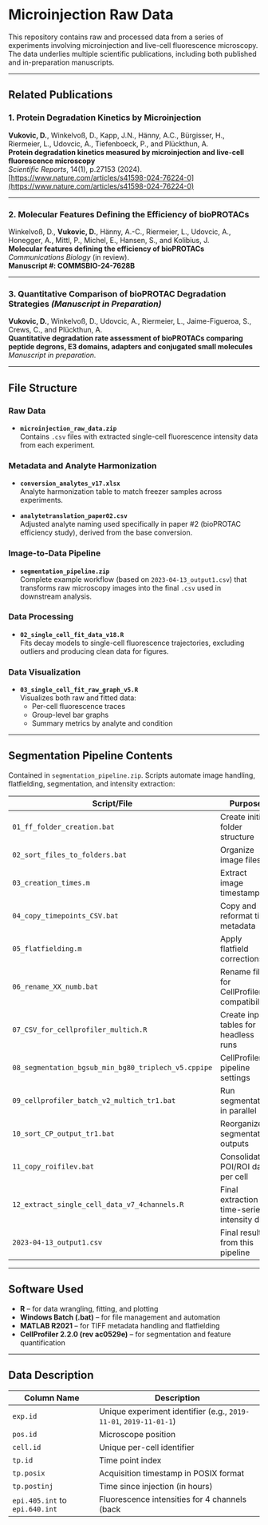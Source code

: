# Microinjection Raw Data

This repository contains raw and processed data from a series of experiments involving microinjection and live-cell fluorescence microscopy. The data underlies multiple scientific publications, including both published and in-preparation manuscripts.

---

## Related Publications

### 1. Protein Degradation Kinetics by Microinjection

**Vukovic, D.**, Winkelvoß, D., Kapp, J.N., Hänny, A.C., Bürgisser, H., Riermeier, L., Udovcic, A., Tiefenboeck, P., and Plückthun, A.  
**Protein degradation kinetics measured by microinjection and live-cell fluorescence microscopy**  
*Scientific Reports*, 14(1), p.27153 (2024).  
[https://www.nature.com/articles/s41598-024-76224-0](https://www.nature.com/articles/s41598-024-76224-0)

---

### 2. Molecular Features Defining the Efficiency of bioPROTACs

Winkelvoß, D., **Vukovic, D.**, Hänny, A.-C., Riermeier, L., Udovcic, A., Honegger, A., Mittl, P., Michel, E., Hansen, S., and Kolibius, J.  
**Molecular features defining the efficiency of bioPROTACs**  
*Communications Biology* (in review).  
**Manuscript #: COMMSBIO-24-7628B**

---

### 3. Quantitative Comparison of bioPROTAC Degradation Strategies *(Manuscript in Preparation)*

**Vukovic, D.**, Winkelvoß, D., Udovcic, A., Riermeier, L., Jaime-Figueroa, S., Crews, C., and Plückthun, A.  
**Quantitative degradation rate assessment of bioPROTACs comparing peptide degrons, E3 domains, adapters and conjugated small molecules**  
*Manuscript in preparation.*

---

## File Structure

### Raw Data

- **`microinjection_raw_data.zip`**  
  Contains `.csv` files with extracted single-cell fluorescence intensity data from each experiment.

### Metadata and Analyte Harmonization

- **`conversion_analytes_v17.xlsx`**  
  Analyte harmonization table to match freezer samples across experiments.

- **`analytetranslation_paper02.csv`**  
  Adjusted analyte naming used specifically in paper #2 (bioPROTAC efficiency study), derived from the base conversion.

### Image-to-Data Pipeline

- **`segmentation_pipeline.zip`**  
  Complete example workflow (based on `2023-04-13_output1.csv`) that transforms raw microscopy images into the final `.csv` used in downstream analysis.

### Data Processing

- **`02_single_cell_fit_data_v18.R`**  
  Fits decay models to single-cell fluorescence trajectories, excluding outliers and producing clean data for figures.

### Data Visualization

- **`03_single_cell_fit_raw_graph_v5.R`**  
  Visualizes both raw and fitted data:
  - Per-cell fluorescence traces
  - Group-level bar graphs
  - Summary metrics by analyte and condition

---

## Segmentation Pipeline Contents

Contained in `segmentation_pipeline.zip`. Scripts automate image handling, flatfielding, segmentation, and intensity extraction:

| Script/File | Purpose |
|-------------|---------|
| `01_ff_folder_creation.bat` | Create initial folder structure |
| `02_sort_files_to_folders.bat` | Organize image files |
| `03_creation_times.m` | Extract image timestamps |
| `04_copy_timepoints_CSV.bat` | Copy and reformat time metadata |
| `05_flatfielding.m` | Apply flatfield corrections |
| `06_rename_XX_numb.bat` | Rename files for CellProfiler compatibility |
| `07_CSV_for_cellprofiler_multich.R` | Create input tables for headless runs |
| `08_segmentation_bgsub_min_bg80_triplech_v5.cppipe` | CellProfiler pipeline settings |
| `09_cellprofiler_batch_v2_multich_tr1.bat` | Run segmentation in parallel |
| `10_sort_CP_output_tr1.bat` | Reorganize segmentation outputs |
| `11_copy_roifilev.bat` | Consolidate POI/ROI data per cell |
| `12_extract_single_cell_data_v7_4channels.R` | Final extraction of time-series intensity data |
| `2023-04-13_output1.csv` | Final result from this pipeline |

---

## Software Used

- **R** – for data wrangling, fitting, and plotting
- **Windows Batch (.bat)** – for file management and automation
- **MATLAB R2021** – for TIFF metadata handling and flatfielding
- **CellProfiler 2.2.0 (rev ac0529e)** – for segmentation and feature quantification

---

## Data Description

| Column Name       | Description |
|------------------|-------------|
| `exp.id`         | Unique experiment identifier (e.g., `2019-11-01`, `2019-11-01-1`) |
| `pos.id`         | Microscope position |
| `cell.id`        | Unique per-cell identifier |
| `tp.id`          | Time point index |
| `tp.posix`       | Acquisition timestamp in POSIX format |
| `tp.postinj`     | Time since injection (in hours) |
| `epi.405.int` to `epi.640.int` | Fluorescence intensities for 4 channels (back
